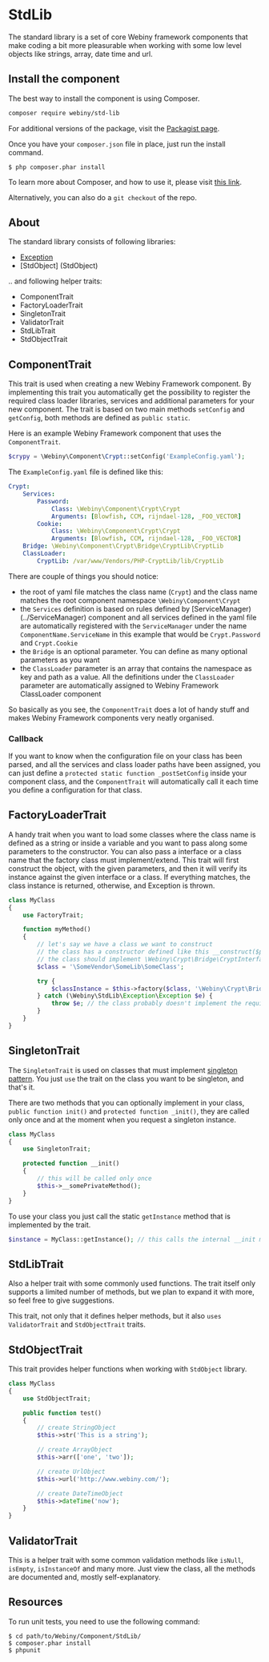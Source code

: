 StdLib
======
The standard library is a set of core Webiny framework components that make coding a bit more pleasurable when working with some low level objects like strings, array, date time and url.

Install the component
---------------------
The best way to install the component is using Composer.

```bash
composer require webiny/std-lib
```
For additional versions of the package, visit the [Packagist page](https://packagist.org/packages/webiny/std-lib).

Once you have your `composer.json` file in place, just run the install command.

    $ php composer.phar install

To learn more about Composer, and how to use it, please visit [this link](https://getcomposer.org/doc/01-basic-usage.md).

Alternatively, you can also do a `git checkout` of the repo.

## About

The standard library consists of following libraries:
- [Exception](Exception)
- [StdObject] (StdObject)

.. and following helper traits:
- ComponentTrait
- FactoryLoaderTrait
- SingletonTrait
- ValidatorTrait
- StdLibTrait
- StdObjectTrait

## ComponentTrait
This trait is used when creating a new Webiny Framework component. By implementing this trait you automatically get the possibility to register the required class loader libraries, services and additional parameters for your new component. The trait is based on two main methods `setConfig` and `getConfig`, both methods are defined as `public static`.

Here is an example Webiny Framework component that uses the `ComponentTrait`.

```php
$crypy = \Webiny\Component\Crypt::setConfig('ExampleConfig.yaml');
```
The `ExampleConfig.yaml` file is defined like this:

```yaml
Crypt:
    Services:
        Password:
            Class: \Webiny\Component\Crypt\Crypt
            Arguments: [Blowfish, CCM, rijndael-128, _FOO_VECTOR]
        Cookie:
            Class: \Webiny\Component\Crypt\Crypt
            Arguments: [Blowfish, CCM, rijndael-128, _FOO_VECTOR]
    Bridge: \Webiny\Component\Crypt\Bridge\CryptLib\CryptLib
    ClassLoader:
        CryptLib: /var/www/Vendors/PHP-CryptLib/lib/CryptLib
```

There are couple of things you should notice:
- the root of yaml file matches the class name (`Crypt`) and the class name matches the root component namespace `\Webiny\Component\Crypt`
- the `Services` definition is based on rules defined by [ServiceManager)(../ServiceManager) component and all services defined in the yaml file are automatically registered with the `ServiceManager` under the name `ComponentName.ServiceName` in this example that would be `Crypt.Password` and `Crypt.Cookie`
- the `Bridge` is an optional parameter. You can define as many optional parameters as you want
- the `ClassLoader` parameter is an array that contains the namespace as key and path as a value. All the definitions under the `ClassLoader` parameter are automatically assigned to Webiny Framework ClassLoader component

So basically as you see, the `ComponentTrait` does a lot of handy stuff and makes Webiny Framework components very neatly organised.

### Callback
If you want to know when the configuration file on your class has been parsed, and all the services and class loader paths have been assigned, you can just define a `protected static function _postSetConfig` inside your component class, and the `ComponentTrait` will automatically call it each time you define a configuration for that class.

## FactoryLoaderTrait
A handy trait when you want to load some classes where the class name is defined as a string or inside a variable and you want to pass along some parameters to the constructor. You can also pass a interface or a class name that the factory class must implement/extend. This trait will first construct the object, with the given parameters, and then it will verify its instance against the given interface or a class. If everything matches, the class instance is returned, otherwise, and Exception is thrown.

```php
class MyClass
{
    use FactoryTrait;

    function myMethod()
    {
        // let's say we have a class we want to construct
        // the class has a constructor defined like this __construct($param1, $param2)
        // the class should implement \Webiny\Crypt\Bridge\CryptInterface
        $class = '\SomeVendor\SomeLib\SomeClass';

        try {
            $classInstance = $this->factory($class, '\Webiny\Crypt\Bridge\CryptInterface', ['foo1', 'foo2']);
        } catch (\Webiny\StdLib\Exception\Exception $e) {
            throw $e; // the class probably doesn't implement the required interface
        }
    }
}
```

## SingletonTrait
The `SingletonTrait` is used on classes that must implement [singleton pattern](http://en.wikipedia.org/wiki/Singleton_pattern). You just `use` the trait on the class you want to be singleton, and that's it.

There are two methods that you can optionally implement in your class, `public function init()` and `protected function _init()`, they are called only once and at the moment when you request a singleton instance.

```php
class MyClass
{
    use SingletonTrait;

    protected function __init()
    {
        // this will be called only once
        $this->__somePrivateMethod();
    }
}
```

To use your class you just call the static `getInstance` method that is implemented by the trait.

```php
$instance = MyClass::getInstance(); // this calls the internal __init method, but only the first time, when it creates the instance
```


## StdLibTrait
Also a helper trait with some commonly used functions. The trait itself only supports a limited number of methods, but we plan to expand it with more, so feel free to give suggestions.

This trait, not only that it defines helper methods, but it also `uses` `ValidatorTrait` and `StdObjectTrait` traits.

## StdObjectTrait
This trait provides helper functions when working with `StdObject` library.

```php
class MyClass
{
    use StdObjectTrait;

    public function test()
    {
        // create StringObject
        $this->str('This is a string');

        // create ArrayObject
        $this->arr(['one', 'two']);

        // create UrlObject
        $this->url('http://www.webiny.com/');

        // create DateTimeObject
        $this->dateTime('now');
    }
}
```

## ValidatorTrait
This is a helper trait with some common validation methods like `isNull`, `isEmpty`, `isInstanceOf` and many more.
Just view the class, all the methods are documented and, mostly self-explanatory.

Resources
---------

To run unit tests, you need to use the following command:

    $ cd path/to/Webiny/Component/StdLib/
    $ composer.phar install
    $ phpunit